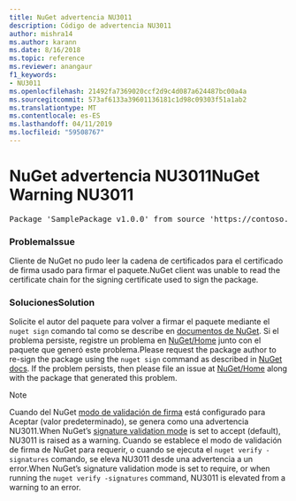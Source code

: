 ```yaml
---
title: NuGet advertencia NU3011
description: Código de advertencia NU3011
author: mishra14
ms.author: karann
ms.date: 8/16/2018
ms.topic: reference
ms.reviewer: anangaur
f1_keywords:
- NU3011
ms.openlocfilehash: 21492fa7369020ccf2d9c4d087a624487bc00a4a
ms.sourcegitcommit: 573af6133a39601136181c1d98c09303f51a1ab2
ms.translationtype: MT
ms.contentlocale: es-ES
ms.lasthandoff: 04/11/2019
ms.locfileid: "59508767"
---
```

# <a name="nuget-warning-nu3011"></a><span data-ttu-id="feae7-103">NuGet advertencia NU3011</span><span class="sxs-lookup"><span data-stu-id="feae7-103">NuGet Warning NU3011</span></span>

<pre>Package 'SamplePackage v1.0.0' from source 'https://contoso.com/index.json': The primary signature is invalid.</pre>

### <a name="issue"></a><span data-ttu-id="feae7-104">Problema</span><span class="sxs-lookup"><span data-stu-id="feae7-104">Issue</span></span>

<span data-ttu-id="feae7-105">Cliente de NuGet no pudo leer la cadena de certificados para el certificado de firma usado para firmar el paquete.</span><span class="sxs-lookup"><span data-stu-id="feae7-105">NuGet client was unable to read the certificate chain for the signing certificate used to sign the package.</span></span>


### <a name="solution"></a><span data-ttu-id="feae7-106">Soluciones</span><span class="sxs-lookup"><span data-stu-id="feae7-106">Solution</span></span>

<span data-ttu-id="feae7-107">Solicite el autor del paquete para volver a firmar el paquete mediante el `nuget sign` comando tal como se describe en [documentos de NuGet](https://docs.microsoft.com/en-us/nuget/create-packages/sign-a-package). Si el problema persiste, registre un problema en [NuGet/Home](https://github.com/NuGet/Home/issues) junto con el paquete que generó este problema.</span><span class="sxs-lookup"><span data-stu-id="feae7-107">Please request the package author to re-sign the package using the `nuget sign` command as described in [NuGet docs](https://docs.microsoft.com/en-us/nuget/create-packages/sign-a-package). If the problem persists, then please file an issue at [NuGet/Home](https://github.com/NuGet/Home/issues) along with the package that generated this problem.</span></span>


> [!Note]
> <span data-ttu-id="feae7-108">Cuando del NuGet [modo de validación de firma](https://docs.microsoft.com/en-us/nuget/consume-packages/installing-signed-packages#configure-package-signature-requirements) está configurado para Aceptar (valor predeterminado), se genera como una advertencia NU3011.</span><span class="sxs-lookup"><span data-stu-id="feae7-108">When NuGet’s [signature validation mode](https://docs.microsoft.com/en-us/nuget/consume-packages/installing-signed-packages#configure-package-signature-requirements) is set to accept (default), NU3011 is raised as a warning.</span></span> <span data-ttu-id="feae7-109">Cuando se establece el modo de validación de firma de NuGet para requerir, o cuando se ejecuta el `nuget verify -signatures` comando, se eleva NU3011 desde una advertencia a un error.</span><span class="sxs-lookup"><span data-stu-id="feae7-109">When NuGet’s signature validation mode is set to require, or when running the `nuget verify -signatures` command, NU3011 is elevated from a warning to an error.</span></span> 
